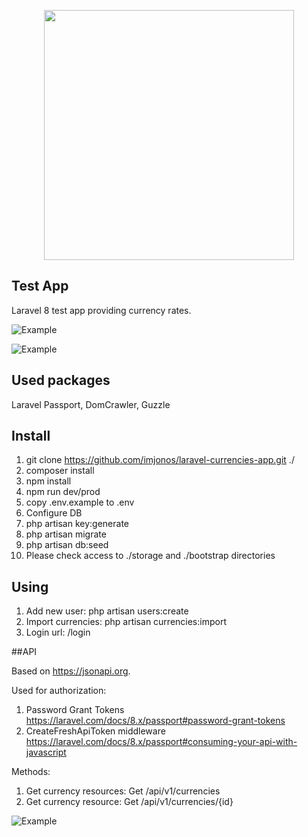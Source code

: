 <p align="center"><a href="https://laravel.com" target="_blank"><img src="https://raw.githubusercontent.com/laravel/art/master/logo-lockup/5%20SVG/2%20CMYK/1%20Full%20Color/laravel-logolockup-cmyk-red.svg" width="400"></a></p>


## Test App 

Laravel 8 test app providing currency rates.

![Example](https://i.imgur.com/nvtmsYi.png)

![Example](https://i.imgur.com/ZqMkfeD.png)

## Used packages

Laravel Passport, DomCrawler, Guzzle

## Install

1. git clone https://github.com/imjonos/laravel-currencies-app.git ./
2. composer install
3. npm install
4. npm run dev/prod
5. copy .env.example to .env
6. Configure DB
7. php artisan key:generate
8. php artisan migrate
9. php artisan db:seed 
10. Please check access to ./storage and ./bootstrap directories

## Using

1. Add new user: php artisan users:create
2. Import currencies: php artisan currencies:import
3. Login url: /login

##API

Based on https://jsonapi.org. 

Used for authorization: 

1. Password Grant Tokens https://laravel.com/docs/8.x/passport#password-grant-tokens
2. CreateFreshApiToken middleware https://laravel.com/docs/8.x/passport#consuming-your-api-with-javascript

Methods:
1. Get currency resources: Get /api/v1/currencies
2. Get currency resource: Get /api/v1/currencies/{id}

![Example](https://i.imgur.com/x99tM7f.png)
